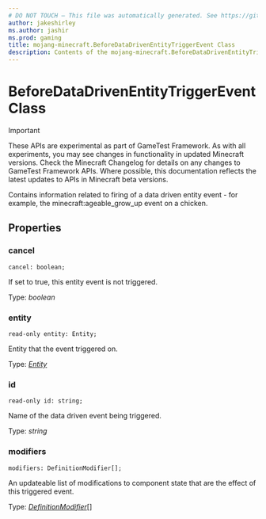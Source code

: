 ```yaml
---
# DO NOT TOUCH — This file was automatically generated. See https://github.com/Mojang/MinecraftScriptingApiDocsGenerator to modify descriptions, examples, etc.
author: jakeshirley
ms.author: jashir
ms.prod: gaming
title: mojang-minecraft.BeforeDataDrivenEntityTriggerEvent Class
description: Contents of the mojang-minecraft.BeforeDataDrivenEntityTriggerEvent class.
---
```

# BeforeDataDrivenEntityTriggerEvent Class
>[!IMPORTANT]
>These APIs are experimental as part of GameTest Framework. As with all experiments, you may see changes in functionality in updated Minecraft versions. Check the Minecraft Changelog for details on any changes to GameTest Framework APIs. Where possible, this documentation reflects the latest updates to APIs in Minecraft beta versions.

Contains information related to firing of a data driven entity event - for example, the minecraft:ageable_grow_up event on a chicken.

## Properties
### **cancel**
`cancel: boolean;`

If set to true, this entity event is not triggered.

Type: *boolean*


### **entity**
`read-only entity: Entity;`

Entity that the event triggered on.

Type: [*Entity*](Entity.md)


### **id**
`read-only id: string;`

Name of the data driven event being triggered.

Type: *string*


### **modifiers**
`modifiers: DefinitionModifier[];`

An updateable list of modifications to component state that are the effect of this triggered event.

Type: [*DefinitionModifier*](DefinitionModifier.md)[]


